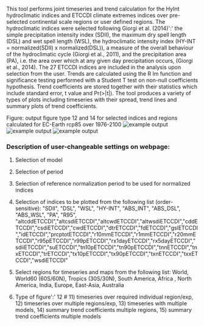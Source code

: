 This tool performs joint timeseries and trend calculation for the HyInt hydroclimatic indices and ETCCDI climate extremes indices over pre-selected continental scale regions or user defined regions. The hydroclimatic indices were selected following Giorgi et al. (2014)':' the simple precipitation intensity index (SDII), the maximum dry spell length (DSL) and wet spell length (WSL), the hydroclimatic intensity index (HY-INT = normalized(SDII) x normalized(DSL)), a measure of the overall behaviour of the hydroclimatic cycle (Giorgi et al., 2011), and the precipitation area (PA), i.e. the area over which at any given day precipitation occurs, (Giorgi et al., 2014). The 27 ETCCDI indices are included in the analysis upon selection from the user. Trends are calculated using the R lm function and significance testing performed with a Student T test on non-null coefficients hypothesis. Trend coefficients are stored together with their statistics which include standard error, t value and Pr(>|t|). The tool produces a variety of types of plots including timeseries with their spread, trend lines and summary plots of trend coefficients. 

Figure: output figure type 12 and 14 for selected indices and regions calculated for EC-Earth rcp85 over 1976-2100
![example output](diagnosticsdata/hyint_timeseries/hyint_timeseries.png "Example Output")
![example output](diagnosticsdata/hyint_timeseries/hyint_trends1.png "Example Output")
![example output](diagnosticsdata/hyint_timeseries/hyint_trends2.png "Example Output")

### Description of user-changeable settings on webpage:

1)  Selection of model

2)  Selection of period

3)  Selection of reference normalization period to be used for normalized indices

4)  Selection of indices to be plotted from the following list (order-sensitive): "SDII", "DSL", "WSL", "HY-INT", "ABS_INT", "ABS_DSL", "ABS_WSL", "PA", "R95", "altcddETCCDI","altcsdiETCCDI","altcwdETCCDI","altwsdiETCCDI","cddETCCDI","csdiETCCDI","cwdETCCDI","dtrETCCDI","fdETCCDI","gslETCCDI","idETCCDI","prcptotETCCDI","r10mmETCCDI","r1mmETCCDI","r20mmETCCDI","r95pETCCDI","r99pETCCDI","rx1dayETCCDI","rx5dayETCCDI","sdiiETCCDI","suETCCDI","tn10pETCCDI","tn90pETCCDI","tnnETCCDI","tnxETCCDI","trETCCDI","tx10pETCCDI","tx90pETCCDI","txnETCCDI","txxETCCDI","wsdiETCCDI"

5) Select regions for timeseries and maps from the following list: World, World60 (60S/60N), Tropics (30S/30N), South America, Africa , North America, India, Europe, East-Asia, Australia

6) Type of figure':' 12 # 11) timeseries over required individual region/exp, 12) timeseries over multiple regions/exp, 13) timeseries with multiple models, 14) summary trend coefficients multiple regions, 15) summary trend coefficients multiple models

